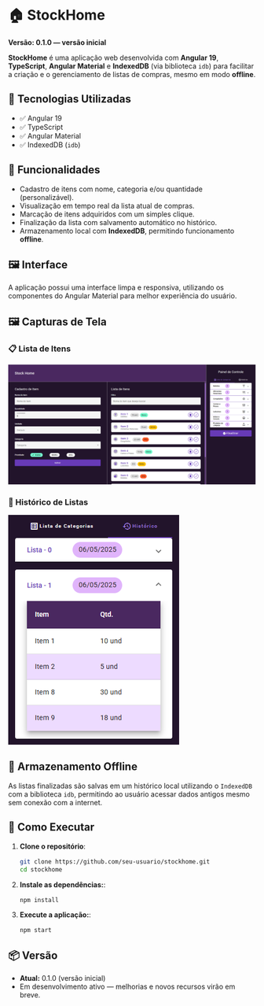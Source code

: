 # 🏠 StockHome

**Versão: 0.1.0 — versão inicial**

**StockHome** é uma aplicação web desenvolvida com **Angular 19**, **TypeScript**, **Angular Material** e **IndexedDB** (via biblioteca `idb`) para facilitar a criação e o gerenciamento de listas de compras, mesmo em modo **offline**.

## 🧩 Tecnologias Utilizadas

- ✅ Angular 19
- ✅ TypeScript
- ✅ Angular Material
- ✅ IndexedDB (`idb`)

## 🎯 Funcionalidades

- Cadastro de itens com nome, categoria e/ou quantidade (personalizável).
- Visualização em tempo real da lista atual de compras.
- Marcação de itens adquiridos com um simples clique.
- Finalização da lista com salvamento automático no histórico.
- Armazenamento local com **IndexedDB**, permitindo funcionamento **offline**.

## 🖼️ Interface

A aplicação possui uma interface limpa e responsiva, utilizando os componentes do Angular Material para melhor experiência do usuário.

## 🖼️ Capturas de Tela

### 📋 Lista de Itens

![Lista de Completa](docs/tela-completa.png)

### 📜 Histórico de Listas

![Histórico de Listas](docs/tela-historico.png)

## 💾 Armazenamento Offline

As listas finalizadas são salvas em um histórico local utilizando o `IndexedDB` com a biblioteca `idb`, permitindo ao usuário acessar dados antigos mesmo sem conexão com a internet.

## 🚀 Como Executar

1. **Clone o repositório**:

   ```bash
   git clone https://github.com/seu-usuario/stockhome.git
   cd stockhome

   ```

2. **Instale as dependências:**:

   ```
   npm install

   ```

3. **Execute a aplicação:**:

   ```
   npm start

   ```

## 📦 Versão

- **Atual:** 0.1.0 (versão inicial)
- Em desenvolvimento ativo — melhorias e novos recursos virão em breve.
